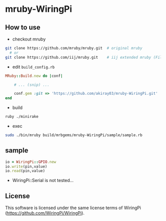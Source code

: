 mruby-WiringPi
=========

## How to use
 - checkout mruby

```bash
git clone https://github.com/mruby/mruby.git  # original mruby
  # or
git clone https://github.com/iij/mruby.git    # iij extended mruby (File, IO, Socket, ... extend)
```

  - edit `build_config.rb`

```ruby
MRuby::Build.new do |conf|

    # ... (snip) ...

    conf.gem :git => 'https://github.com/akiray03/mruby-WiringPi.git'  # add this line
end
```

 - build

```bash
ruby ./minirake
```

 - exec

```bash
sudo ./bin/mruby build/mrbgems/mruby-WiringPi/sample/sample.rb
```

## sample

```ruby
io = WiringPi::GPIO.new
io.write(pin,value)
io.read(pin,value)
```

 - WiringPi::Serial is not tested...

## License
This software is licensed under the same license terms of WiringPi (https://github.com/WiringPi/WiringPi).

